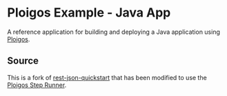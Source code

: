 # Ploigos Example - Java App
A reference application for building and deploying a Java application
using [Ploigos](https://github.com/ploigos).

## Source
This is a fork of [rest-json-quickstart](https://github.com/quarkusio/quarkus-quickstarts/tree/master/rest-json-quickstart)
that has been modified to use the [Ploigos Step Runner](https://github.com/ploigos-step-runner).


